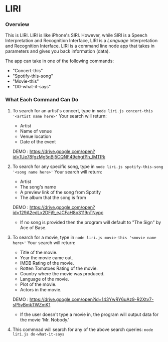 # LIRI

### Overview

This is LIRI. LIRI is like iPhone's SIRI. However, while SIRI is a Speech Interpretation and Recognition Interface, LIRI is a _Language_ Interpretation and Recognition Interface. LIRI is a command line node app that takes in parameters and gives you back information (data).

The app can take in one of the following commands:

   * "Concert-this"
   * "Spotify-this-song"
   * "Movie-this"
   * "D0-what-it-says"

### What Each Command Can Do

1. To search for an artist's concert, type in `node liri.js concert-this '<artist name here>'`
   Your search will return:

   * Artist
   * Name of venue
   * Venue location
   * Date of the event

   DEMO : https://drive.google.com/open?id=1Ue78fgzMg5nBj5CQNF49ehgfPh_lMTPk


2. To search for any specific song, type in `node liri.js spotify-this-song '<song name here>'`
   Your search will return:

   * Artist
   * The song's name
   * A preview link of the song from Spotify
   * The album that the song is from

   DEMO : https://drive.google.com/open?id=129A2edLx2DFj9_eJCFaH8o3119nTNypc

   * If no song is provided then the program will default to "The Sign" by Ace of Base.

3. To search for a movie, type in `node liri.js movie-this '<movie name here>'`
   Your search will return:

    * Title of the movie.
    * Year the movie came out.
    * IMDB Rating of the movie.
    * Rotten Tomatoes Rating of the movie.
    * Country where the movie was produced.
    * Language of the movie.
    * Plot of the movie.
    * Actors in the movie.

    DEMO : https://drive.google.com/open?id=143YwRY6uAz9-R2Xtv7-sP5yBmkTWZmK1

    * If the user doesn't type a movie in, the program will output data for the movie 'Mr. Nobody.'

4. This commnad will search for any of the above search queries: `node liri.js do-what-it-says`

     


